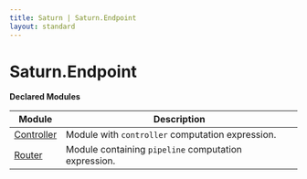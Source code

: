 ```yaml
---
title: Saturn | Saturn.Endpoint
layout: standard
---
```


# Saturn.Endpoint

**Declared Modules**

| Module                                          | Description                                          |
|-------------------------------------------------|------------------------------------------------------|
| [Controller](./saturn-endpoint-controller.html) | Module with `controller` computation expression.     |
| [Router](./saturn-endpoint-router.html)         | Module containing `pipeline` computation expression. |
